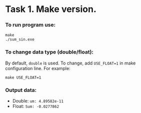 # Task 1. Make version.

### To run program use:
```
make
./sum_sin.exe
```
### To change data type (double/float):
By default, ```double``` is used. To change, add ```USE_FLOAT=1``` in make configuration line. 
For example:
```
make USE_FLOAT=1
```

### Output data:
* Double: ```um: 4.89582e-11```
* Float: ```Sum: -0.0277862```
